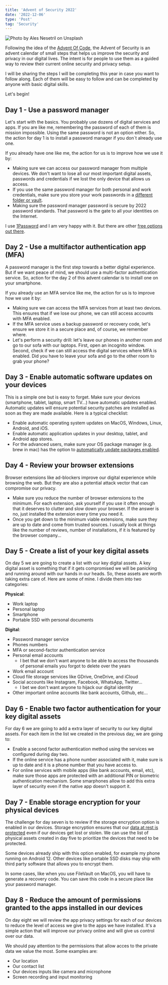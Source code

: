 ```yaml
---
title: 'Advent of Security 2022'
date: '2022-12-06'
type: 'Post'
tag: 'Security'
---
```


![Photo by Ales Nesetril on Unsplash](/images/posts/advent-security-2022.jpeg 'Photo by Ales Nesetril on Unsplash')

Following the idea of the [Advent Of Code](https://adventofcode.com/2022/about), the Advent of Security is an advent calendar of small steps that helps us improve the security and privacy in our digital lives. The intent is for people to use them as a guided way to review their current online security and privacy setup.

I will be sharing the steps I will be completing this year in case you want to follow along. Each of them will be easy to follow and can be completed by anyone with basic digital skills.

Let's begin!

## Day 1 - Use a password manager

Let's start with the basics. You probably use dozens of digital services and apps. If you are like me, remembering the password of each of them is mission impossible. Using the same password is not an option either. So, the action for day 1 is to install a password manager if you don´t already use one.

If you already have one like me, the action for us is to improve how we use it by:

-   Making sure we can access our password manager from multiple devices. We don't want to lose all our most important digital assets, passwords and credentials if we lost the only device that allows us access.
-   If you use the same password manager for both personal and work credentials, make sure you store your work passwords in a [different folder or vault](https://www.youtube.com/watch?v=i8esgZ7Kyrg).
-   Making sure the password manager password is secure by 2022 password standards. That password is the gate to all your identities on the Internet.

I use [1Password](https://1password.com/) and I am very happy with it. But there are other [free options out there](https://cybernews.com/best-password-managers/free-password-managers/).

## Day 2 - Use a multifactor authentication app (MFA)

A password manager is the first step towards a better digital experience. But if we want peace of mind, we should use a multi-factor authentication service. So, action for the day 2 of this advent calendar is to install one on your smartphone.

If you already use an MFA service like me, the action for us is to improve how we use it by:

-   Making sure we can access the MFA services from at least two devices. This ensures that if we lose our phone, we can still access accounts with MFA enabled.
-   If the MFA service uses a backup password or recovery code, let's ensure we store it in a secure place and, of course, we remember where.
-   Let's perform a security drill: let's leave our phones in another room and go to our sofa with our laptops. First, open an incognito window. Second, check if we can still access the digital services where MFA is enabled. Did you have to leave your sofa and go to the other room to grab your phone?

## Day 3 - Enable automatic software updates on your devices

This is a simple one but is easy to forget. Make sure your devices (smartphone, tablet, laptop, smart TV...) have automatic updates enabled. Automatic updates will ensure potential security patches are installed as soon as they are made available. Here is a typical checklist:

-   Enable automatic operating system updates on MacOS, Windows, Linux, Android, and iOS.
-   Enable automatic application updates in your desktop, tablet, and Android app stores.
-   For the advanced users, make sure your OS package manager (e.g. brew in mac) has the option to [automatically update packages enabled](https://github.com/Homebrew/homebrew-autoupdate).

## Day 4 - Review your browser extensions

Browser extensions like ad-blockers improve our digital experience while browsing the web. But they are also a potential attack vector that can compromise our privacy.

-   Make sure you reduce the number of browser extensions to the minimum. For each extension, ask yourself if you use it often enough that it deserves to clutter and slow down your browser. If the answer is no, just installed the extension every time you need it.
-   Once you get down to the minimum viable extensions, make sure they are up to date and come from trusted sources. I usually look at things like the number of reviews, number of installations, if it is featured by the browser company...

## Day 5 - Create a list of your key digital assets

On day 5 we are going to create a list with our key digital assets. A key digital asset is something that if it gets compromised we will be panicking and running around with our hands in our heads. So, these assets are worth taking extra care of. Here are some of mine. I divide them into two categories:

**Physical**:

-   Work laptop
-   Personal laptop
-   Smartphone
-   Portable SSD with personal documents

**Digital**:

-   Password manager service
-   Phones numbers
-   MFA or second-factor authentication service
-   Personal email accounts
    -   I bet that we don't want anyone to be able to access the thousands of personal emails you forgot to delete over the years
-   Work email account
-   Cloud file storage services like GDrive, OneDrive, and iCloud
-   Social accounts like Instagram, Facebook, WhatsApp, Twitter...
    -   I bet we don't want anyone to hijack our digital identity
-   Other important online accounts like bank accounts, Github, etc...

## Day 6 - Enable two factor authentication for your key digital assets

For day 6 we are going to add a extra layer of security to our key digital assets. For each item in the list we created in the previous day, we are going to:

-   Enable a second factor authentication method using the services we configured during day two.
-   If the online service has a phone number associated with it, make sure is up to date and it is a phone number that you have access to.
-   For online services with mobile apps (like bank accounts, email, etc), make sure those apps are protected with an additional PIN or biometric authentication mechanism. Some smarphones allow to add this extra layer of security even if the native app doesn't support it.

## Day 7 - Enable storage encryption for your physical devices

The challenge for day seven is to review if the storage encryption option is enabled in our devices. Storage encryption ensures that our [data at rest is protected](https://securitystudio.com/data-at-rest-vs-data-in-transit/) even if our devices get lost or stolen. We can use the list of physical assets created in day five to prioritize the devices that need to be protected.

Some devices already ship with this option enabled, for example my phone running on Android 12. Other devices like portable SSD disks may ship with third party software that allows you to encrypt them.

In some cases, like when you use FileVault on MacOS, you will have to generate a recovery code. You can save this code in a secure place like your password manager.

## Day 8 - Reduce the amount of permissions granted to the apps installed in our devices

On day eight we will review the app privacy settings for each of our devices to reduce the level of access we give to the apps we have installed. It's a simple action that will improve our privacy online and will give us control over our data.

We should pay attention to the permissions that allow acces to the private data we value the most. Some examples are:

-   Our location
-   Our contact list
-   Our devices inputs like camera and microphone
-   Screen recording and input monitoring
